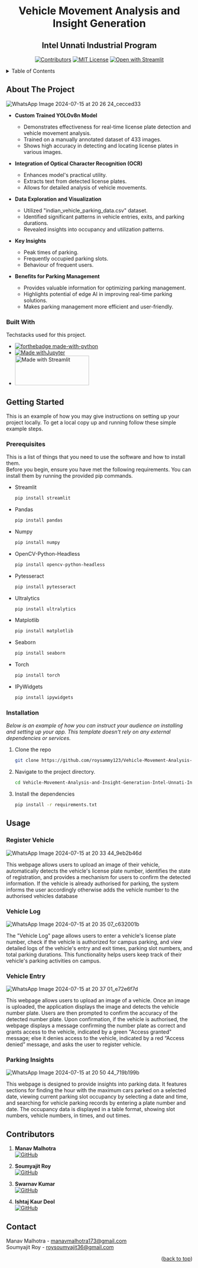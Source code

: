<a id="readme-top"></a>
<h1 align="center">Vehicle Movement Analysis and Insight Generation</h1>
<h2 align="center">Intel Unnati Industrial Program</h2>

<div align="center">
  
[![Contributors][contributors-shield]][contributors-url]
[![MIT License][license-shield]][license-url]
[![Open with Streamlit](https://static.streamlit.io/badges/streamlit_badge_black_white.svg)](https://smartcampusparking.streamlit.app/)
</div>


<!-- TABLE OF CONTENTS -->
<details>
  <summary>Table of Contents</summary>
  <ol>
    <li>
      <a href="#about-the-project">About The Project</a>
      <ul>
        <li><a href="#built-with">Built With</a></li>
      </ul>
    </li>
    <li>
      <a href="#getting-started">Getting Started</a>
      <ul>
        <li><a href="#prerequisites">Prerequisites</a></li>
        <li><a href="#installation">Installation</a></li>
      </ul>
    </li>
    <li>
      <a href="#usage">Usage</a>
      <ul>
        <li><a href="#register-vehicle">Register Vehicle</a></li>
        <li><a href="#vehicle-log">Vehicle Log</a></li>
        <li><a href="#vehicle-entry">Vehicle Entry</a></li>
        <li><a href="#parking-insights">Parking Insights</a></li>
      </ul>
    </li>
    <li><a href="#contributors">Contributors</a></li>
    <li><a href="#contact">Contact</a></li>
  </ol>
</details>

<!-- ABOUT THE PROJECT -->
## About The Project

![WhatsApp Image 2024-07-15 at 20 26 24_cecced33](https://github.com/user-attachments/assets/f38a5248-8adf-4da6-9a21-eeb50f475d9c)


- **Custom Trained YOLOv8n Model**
  - Demonstrates effectiveness for real-time license plate detection and vehicle movement analysis.
  - Trained on a manually annotated dataset of 433 images.
  - Shows high accuracy in detecting and locating license plates in various images.

- **Integration of Optical Character Recognition (OCR)**
  - Enhances model's practical utility.
  - Extracts text from detected license plates.
  - Allows for detailed analysis of vehicle movements.

- **Data Exploration and Visualization**
  - Utilized "indian_vehicle_parking_data.csv" dataset.
  - Identified significant patterns in vehicle entries, exits, and parking durations.
  - Revealed insights into occupancy and utilization patterns.

- **Key Insights**
  - Peak times of parking.
  - Frequently occupied parking slots.
  - Behaviour of frequent users.

- **Benefits for Parking Management**
  - Provides valuable information for optimizing parking management.
  - Highlights potential of edge AI in improving real-time parking solutions.
  - Makes parking management more efficient and user-friendly.


### Built With

Techstacks used for this project.

* [![forthebadge made-with-python](http://ForTheBadge.com/images/badges/made-with-python.svg)](https://www.python.org/)
* [![Made withJupyter](https://img.shields.io/badge/Made%20with-Jupyter-orange?style=for-the-badge&logo=Jupyter)](https://jupyter.org/try)
* <img src="https://github.com/user-attachments/assets/63169f5b-77cd-4e04-90e3-d43467a2697e" alt="Made with Streamlit" width="200" height="80">


<!-- GETTING STARTED -->
## Getting Started

This is an example of how you may give instructions on setting up your project locally.
To get a local copy up and running follow these simple example steps.

### Prerequisites

This is a list of things that you need to use the software and how to install them.<br>
Before you begin, ensure you have met the following requirements. You can install them by running the provided pip commands.
* Streamlit
  ```sh
  pip install streamlit
  ```
* Pandas
  ```sh
  pip install pandas
  ```
* Numpy
  ```sh
  pip install numpy
  ```
* OpenCV-Python-Headless
  ```sh
  pip install opencv-python-headless
  ```
* Pytesseract
  ```sh
  pip install pytesseract
  ```
* Ultralytics
  ```sh
  pip install ultralytics
  ```
* Matplotlib
  ```sh
  pip install matplotlib
  ```
* Seaborn
  ```sh
  pip install seaborn
  ```
* Torch
  ```sh
  pip install torch
  ```
* IPyWidgets
  ```sh
  pip install ipywidgets
  ```

### Installation

_Below is an example of how you can instruct your audience on installing and setting up your app. This template doesn't rely on any external dependencies or services._

1. Clone the repo
   ```sh
   git clone https://github.com/roysammy123/Vehicle-Movement-Analysis-and-Insight-Generation-Intel-Unnati-Industrial-Program
   ```
2. Navigate to the project directory.
   ```sh
   cd Vehicle-Movement-Analysis-and-Insight-Generation-Intel-Unnati-Industrial-Program
   ```
3. Install the dependencies
   ```sh
   pip install -r requirements.txt
   ```


<!-- USAGE EXAMPLES -->
## Usage

### Register Vehicle
![WhatsApp Image 2024-07-15 at 20 33 44_9eb2b46d](https://github.com/user-attachments/assets/a9e845a3-e117-4b9e-9185-777bfc7ce6f7)

This webpage allows users to upload an image of their vehicle, automatically detects the vehicle's license plate number, identifies the state of registration, and provides a mechanism for users to confirm the detected information. If the vehicle is already authorised for parking, the system informs the user accordingly otherwise adds the vehicle number to the authorised vehicles database

### Vehicle Log
![WhatsApp Image 2024-07-15 at 20 35 07_c632001b](https://github.com/user-attachments/assets/cea64cac-5be0-4148-bebb-b1e3d2e28801)

The "Vehicle Log" page allows users to enter a vehicle's license plate number, check if the vehicle is authorized for campus parking, and view detailed logs of the vehicle's entry and exit times, parking slot numbers, and total parking durations. This functionality helps users keep track of their vehicle's parking activities on campus.

### Vehicle Entry
![WhatsApp Image 2024-07-15 at 20 37 01_e72e6f7d](https://github.com/user-attachments/assets/b625564a-6f8a-4370-99c2-ad4605fff86a)

This webpage allows users to upload an image of a vehicle. Once an image is uploaded, the application displays the image and detects the vehicle number plate. Users are then prompted to confirm the accuracy of the detected number plate. Upon confirmation, if the vehicle is authorised, the webpage displays a message confirming the number plate as correct and grants access to the vehicle, indicated by a green "Access granted" message; else it denies access to the vehicle, indicated by a red “Access denied” message, and asks the user to register vehicle.

### Parking Insights
![WhatsApp Image 2024-07-15 at 20 50 44_719b199b](https://github.com/user-attachments/assets/d81b73e0-ffe4-4f9b-85c2-e70799d654ef)

This webpage is designed to provide insights into parking data. It features sections for finding the hour with the maximum cars parked on a selected date, viewing current parking slot occupancy by selecting a date and time, and searching for vehicle parking records by entering a plate number and date. The occupancy data is displayed in a table format, showing slot numbers, vehicle numbers, in times, and out times.



<!-- CONTRIBUTORS -->
## Contributors

1. **Manav Malhotra**  
   [![GitHub](https://badgen.net/badge/icon/github?icon=github&label)](https://github.com/Manav173)

2. **Soumyajit Roy**  
   [![GitHub](https://badgen.net/badge/icon/github?icon=github&label)](https://github.com/roysammy123)

3. **Swarnav Kumar**  
   [![GitHub](https://badgen.net/badge/icon/github?icon=github&label)](https://github.com/Swarnav-Kumar)

4. **Ishtaj Kaur Deol**  
   [![GitHub](https://badgen.net/badge/icon/github?icon=github&label)](https://github.com/ishtaj)



<!-- CONTACT -->
## Contact

Manav Malhotra -  manavmalhotra173@gmail.com <br>
Soumyajit Roy - roysoumyajit36@gmail.com

<p align="right">(<a href="#readme-top">back to top</a>)</p>




<!-- MARKDOWN LINKS & IMAGES -->
<!-- https://www.markdownguide.org/basic-syntax/#reference-style-links -->
[contributors-shield]: https://img.shields.io/github/contributors/roysammy123/Vehicle-Movement-Analysis-and-Insight-Generation-Intel-Unnati-Industrial-Program.svg?style=for-the-badge
[contributors-url]: https://github.com/roysammy123/Vehicle-Movement-Analysis-and-Insight-Generation-Intel-Unnati-Industrial-Program/graphs/contributors
[license-shield]: https://img.shields.io/github/license/roysammy123/Vehicle-Movement-Analysis-and-Insight-Generation-Intel-Unnati-Industrial-Program.svg?style=for-the-badge
[license-url]: https://github.comroysammy123/Vehicle-Movement-Analysis-and-Insight-Generation-Intel-Unnati-Industrial-Program/blob/master/LICENSE.txt
